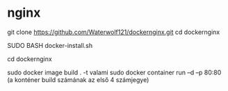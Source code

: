 # nginx
git clone https://github.com/Waterwolf121/dockernginx.git
cd dockernginx

SUDO BASH docker-install.sh

cd dockernginx

sudo docker image build . -t valami
sudo docker container run –d –p 80:80 (a konténer build számának az első 4 számjegye)
